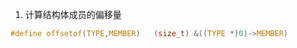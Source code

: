1. 计算结构体成员的偏移量
```c
#define offsetof(TYPE,MEMBER)   (size_t) &((TYPE *)0)->MEMBER)
```

<!--stackedit_data:
eyJoaXN0b3J5IjpbMTQwNjg2MTk0MywtMTQzMDgxODE2N119
-->